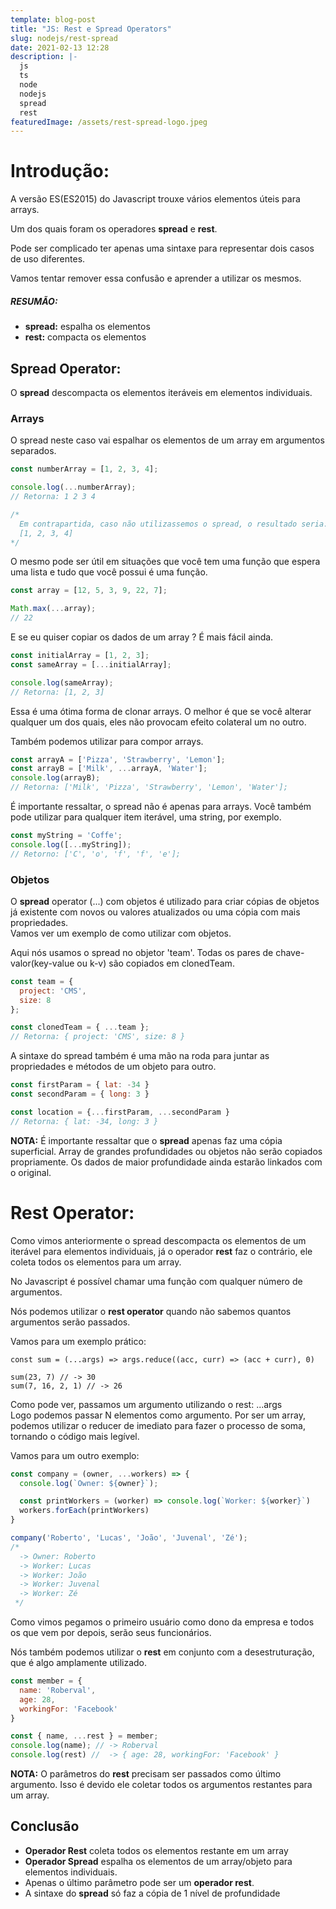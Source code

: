 ```yaml
---
template: blog-post
title: "JS: Rest e Spread Operators"
slug: nodejs/rest-spread
date: 2021-02-13 12:28
description: |-
  js
  ts
  node
  nodejs
  spread
  rest
featuredImage: /assets/rest-spread-logo.jpeg
---
```


# Introdução:

A versão ES(ES2015) do Javascript trouxe vários elementos úteis para arrays.

Um dos quais foram os operadores **spread** e **rest**.

Pode ser complicado ter apenas uma sintaxe para representar dois casos de uso diferentes. 

Vamos tentar remover essa confusão e aprender a utilizar os mesmos.

##### RESUMÃO:

* **spread:** espalha os elementos
* **rest:** compacta os elementos

## Spread Operator:

O **spread** descompacta os elementos iteráveis em elementos individuais.

### Arrays

O spread neste caso vai espalhar os elementos de um array em argumentos separados.

```javascript
const numberArray = [1, 2, 3, 4];

console.log(...numberArray);
// Retorna: 1 2 3 4

/*
  Em contrapartida, caso não utilizassemos o spread, o resultado seria:
  [1, 2, 3, 4]
*/

```

O mesmo pode ser útil em situações que você tem uma função que espera uma lista e tudo que você possui é uma função.



```javascript
const array = [12, 5, 3, 9, 22, 7];

Math.max(...array);
// 22
```

E se eu quiser copiar os dados de um array ? É mais fácil ainda.



```javascript
const initialArray = [1, 2, 3];
const sameArray = [...initialArray];

console.log(sameArray);
// Retorna: [1, 2, 3]
```

Essa é uma ótima forma de clonar arrays. O melhor é que se você alterar qualquer um dos quais, eles não provocam efeito colateral um no outro.

Também podemos utilizar para compor arrays.

```javascript
const arrayA = ['Pizza', 'Strawberry', 'Lemon'];
const arrayB = ['Milk', ...arrayA, 'Water'];
console.log(arrayB);
// Retorna: ['Milk', 'Pizza', 'Strawberry', 'Lemon', 'Water'];
```

É importante ressaltar, o spread não é apenas para arrays. Você também pode utilizar para qualquer item iterável, uma string, por exemplo.

```javascript
const myString = 'Coffe';
console.log([...myString]);
// Retorno: ['C', 'o', 'f', 'f', 'e'];
```



### Objetos

O **spread** operator (...) com objetos é utilizado para criar cópias de objetos já existente com novos ou valores atualizados ou uma cópia com mais propriedades.\
Vamos ver um exemplo de como utilizar com objetos.

Aqui nós usamos o spread no objetor 'team'. Todas os pares de chave-valor(key-value ou k-v) são copiados em clonedTeam.

```javascript
const team = {
  project: 'CMS',
  size: 8
};

const clonedTeam = { ...team };
// Retorna: { project: 'CMS', size: 8 }
```

A sintaxe do spread também é uma mão na roda para juntar as propriedades e métodos de um objeto para outro.

```javascript
const firstParam = { lat: -34 }
const secondParam = { long: 3 }

const location = {...firstParam, ...secondParam }
// Retorna: { lat: -34, long: 3 }
```



**NOTA:** É importante ressaltar que o **spread** apenas faz uma cópia superficial. Array de grandes profundidades ou objetos não serão copiados propriamente. Os dados de maior profundidade ainda estarão linkados com o original.



# Rest Operator:

Como vimos anteriormente o spread descompacta os elementos de um iterável para elementos individuais, já o operador **rest** faz o contrário, ele coleta todos os elementos para um array.

No Javascript é possível chamar uma função com qualquer número de argumentos.

Nós podemos utilizar o **rest operator** quando não sabemos quantos argumentos serão passados.

Vamos para um exemplo prático:

```
const sum = (...args) => args.reduce((acc, curr) => (acc + curr), 0)

sum(23, 7) // -> 30
sum(7, 16, 2, 1) // -> 26
```

Como pode ver, passamos um argumento utilizando o rest: ...args\
Logo podemos passar N elementos como argumento. Por ser um array, podemos utilizar o reducer de imediato para fazer o processo de soma, tornando o código mais legível.

Vamos para um outro exemplo:

```javascript
const company = (owner, ...workers) => {
  console.log(`Owner: ${owner}`);

  const printWorkers = (worker) => console.log(`Worker: ${worker}`)
  workers.forEach(printWorkers)
}

company('Roberto', 'Lucas', 'João', 'Juvenal', 'Zé');
/* 
  -> Owner: Roberto
  -> Worker: Lucas
  -> Worker: João
  -> Worker: Juvenal
  -> Worker: Zé
 */
```

Como vimos pegamos o primeiro usuário como dono da empresa e todos os que vem por depois, serão seus funcionários.



Nós também podemos utilizar o **rest** em conjunto com a desestruturação, que é algo amplamente utilizado.

```javascript
const member = {
  name: 'Roberval',
  age: 28,
  workingFor: 'Facebook'
}

const { name, ...rest } = member;
console.log(name); // -> Roberval
console.log(rest) //  -> { age: 28, workingFor: 'Facebook' }
```

**NOTA:** O parâmetros do **rest** precisam ser passados como último argumento. Isso é devido ele coletar todos os argumentos restantes para um array.



## Conclusão

* **Operador Rest** coleta todos os elementos restante em um array
* **Operador Spread** espalha os elementos de um array/objeto para elementos individuais.
* Apenas o último parâmetro pode ser um **operador rest**.
* A sintaxe do **spread** só faz a cópia de 1 nível de profundidade